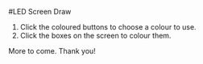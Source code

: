 #LED Screen Draw

1. Click the coloured buttons to choose a colour to use.
2. Click the boxes on the screen to colour them.

More to come. Thank you!